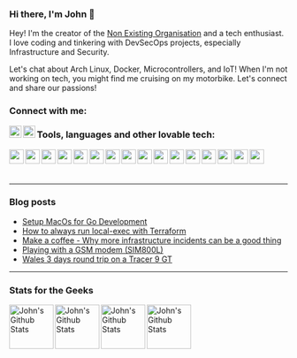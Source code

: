 
<p>

### Hi there, I'm  John  👋

 
Hey! I'm the creator of the [Non Existing Organisation](https://github.com/non-existing-organization) and a tech enthusiast. I love coding and tinkering with DevSecOps projects, especially Infrastructure and Security. 

Let's chat about Arch Linux, Docker, Microcontrollers, and IoT! When I'm not working on tech, you might find me cruising on my motorbike. Let's connect and share our passions!
  
### Connect with me:
  
<a href="https://www.linkedin.com/in/johnstilia/r"> <img align="left" alt="stiliajohny | LinkedIn" width="22px" src="https://simpleicons.org/icons/linkedin.svg"/></a>
<a href="mailto:stilia.johny@gmail.com"><img align="left" alt="stiliajohny | Gmail" width="22px" src="https://simpleicons.org/icons/gmail.svg"/></a>
  

### Tools, languages and other lovable tech:

<img align="left" width="26px" src="https://simpleicons.org/icons/github.svg" /> 
<img align="left" width="26px" src="https://simpleicons.org/icons/gnubash.svg" />
<img align="left" width="26px" src="https://simpleicons.org/icons/archlinux.svg" />
<img align="left" width="26px" src="https://simpleicons.org/icons/vim.svg" />
<img align="left" width="26px" src="https://simpleicons.org/icons/tmux.svg" /> 
<img align="left" width="26px" src="https://simpleicons.org/icons/visualstudiocode.svg" />
<img align="left" width="26px" src="https://simpleicons.org/icons/python.svg" />
<img align="left" width="26px" src="https://simpleicons.org/icons/ansible.svg" /> 
<img align="left" width="26px" src="https://simpleicons.org/icons/prometheus.svg" />
<img align="left" width="26px" src="https://simpleicons.org/icons/grafana.svg" />
<img align="left" width="26px" src="https://simpleicons.org/icons/kibana.svg" />
<img align="left" width="26px" src="https://simpleicons.org/icons/elasticsearch.svg" /> 
<img align="left" width="26px" src="https://simpleicons.org/icons/kubernetes.svg" /> 
<img align="left" width="26px" src="https://simpleicons.org/icons/docker.svg" />
<img align="left" width="26px" src="https://simpleicons.org/icons/proxmox.svg" />
<img align="left" width="26px" src="https://simpleicons.org/icons/amazonaws.svg" />


</p>

<br>
<p>
<br>
  
---
  
### Blog posts
<!-- BLOG-POST-LIST:START -->
- [Setup MacOs for Go Development](https://indraft.blog/2023/03/go-develop-ide/)
- [How to always run local-exec with Terraform](https://indraft.blog/2023/01/local_exec_always_run/)
- [Make a coffee - Why more infrastructure incidents can be a good thing](https://indraft.blog/2022/12/more-incidents/)
- [Playing with a GSM modem &lpar;SIM800L&rpar;](https://indraft.blog/2022/11/at-modem/)
- [Wales 3 days round trip on a Tracer 9 GT](https://indraft.blog/2022/10/wales-tracer-9-gt/)
<!-- BLOG-POST-LIST:END -->

---

### Stats for the Geeks 
  
<img align="left" alt="John's Github Stats" height=80 src="https://github-readme-stats.vercel.app/api/top-langs/?username=stiliajohny&layout=compact" /><img align="left" alt="John's Github Stats" height=80 src="https://github-readme-stats.vercel.app/api?username=stiliajohny&show_icons=true&hide_border=true" /><img align="left" alt="John's Github Stats" height=80 src="https://wakatime.com/share/@stiliajohny/6493ccfb-6900-428c-a36f-e1c64c0374b3.png" /><img align="left" alt="John's Github Stats" height=80 src="https://wakatime.com/share/@stiliajohny/fbc575e4-3ca8-408f-80c5-494103807e6f.png" />  
  </body>
</html>
